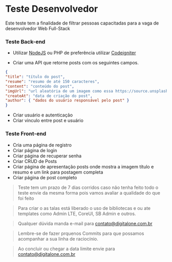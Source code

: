 
# Teste Desenvolvedor

Este teste tem a finalidade de filtrar pessoas capacitadas para a vaga de desenvolvedor Web Full-Stack

### Teste Back-end

* Utilizar [NodeJS](https://nodejs.org/) ou PHP de preferência utilizar [Codeigniter](https://codeigniter.com/)

* Criar uma API que retorne posts com os seguintes campos.
 
 ```JSON
 {
 "title": "título do post",
 "resume": "resumo de até 150 caracteres",
"content": "conteúdo do post",
 "imgUrl": "url aleatória de um imagem como essa https://source.unsplash.com/640x640/?trees",
 "createAt": "data de criação do post",
 "author": { "dados do usuário responsável pelo post" }
 }
 ```
* Criar usuário e autenticação
* Criar vinculo entre post e usuário

### Teste Front-end

* Cria uma página de registro
* Criar página de login
* Criar página de recuperar senha
* Criar CRUD de Posts
* Criar página de apresentação posts onde mostra a imagem título e resumo e um link para postagem completa
* Criar página de post completo

> Teste tem um prazo de 7 dias corridos  caso não tenha feito todo o teste envie da mesma forma pois vamos avaliar a qualidade do que foi feito

> Para criar o as talas está liberado o uso de bibliotecas e ou ate templates como Admin LTE, CoreUI, SB Admin e outros.

> Qualquer dúvida manda e-mail para contato@digitalone.com.br

> Lembre-se de fazer prquenos Commits para que possamos acompanhar a sua linha de raciocínio. 

> Ao concluir ou chegar a data limite envie para contato@digitalone.com.br
